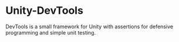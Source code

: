 # Unity-DevTools
DevTools is a small framework for Unity with assertions for defensive programming and simple unit testing.
